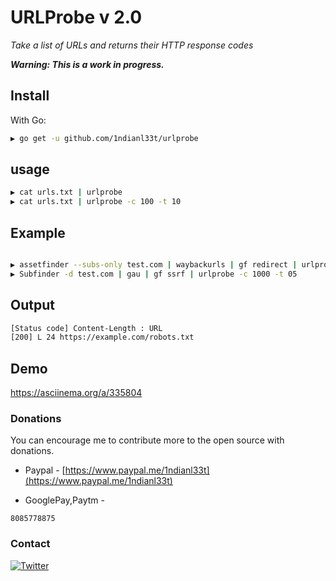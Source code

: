 
# URLProbe v 2.0


*Take a list of URLs and returns their HTTP response codes*

***Warning: This is a work in progress.***

## Install

With Go:

```bash
▶ go get -u github.com/1ndianl33t/urlprobe
```
## usage
```bash
▶ cat urls.txt | urlprobe 
▶ cat urls.txt | urlprobe -c 100 -t 10
```
## Example
```bash

▶ assetfinder --subs-only test.com | waybackurls | gf redirect | urlprobe -c 1000 -t 05
▶ Subfinder -d test.com | gau | gf ssrf | urlprobe -c 1000 -t 05

```
## Output
```bash
[Status code] Content-Length : URL
[200] L 24 https://example.com/robots.txt
```
## Demo
https://asciinema.org/a/335804

### Donations
You can encourage me to contribute more to the open source with donations.

- Paypal - [https://www.paypal.me/1ndianl33t](https://www.paypal.me/1ndianl33t)

- GooglePay,Paytm -

`8085778875`


### Contact
[![Twitter](https://img.shields.io/badge/twitter-@1ndianl33t-blue.svg)](https://twitter.com/1ndianl33t)


